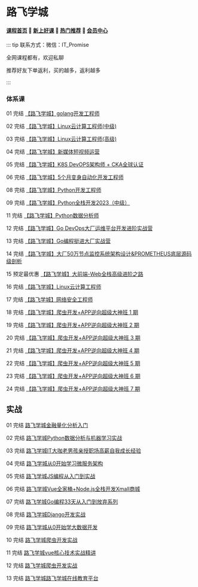 # 路飞学城

#### [**课程首页**](../../README.md) 💖 [**新上好课**](./xshk.md) 💖 [**热门推荐**](./rmtj.md) 💖 [**会员中心**](./vip.md)

::: tip
联系方式：微信：IT_Promise

全网课程都有，欢迎私聊

推荐好友下单返利，买的越多，返利越多

:::

### 体系课

01 完结 [【路飞学城】golang开发工程师](https://www.luffycity.com/light-course/go)

02 完结 [【路飞学城】Linux云计算工程师(中级)](https://www.luffycity.com/employment-course/2/detail)

03 完结 [【路飞学城】Linux云计算工程师(高级)](https://www.luffycity.com/employment-course/3/detail)

04 完结 [【路飞学城】新媒体短视频运营](https://www.luffycity.com/light-course/new-media)

05 完结 [【路飞学城】K8S DevOPS架构师 + CKA全球认证](https://www.luffycity.com/light-course)

06 完结 [【路飞学城】5个月变身自动化开发工程师](https://www.luffycity.com/light-course/automation-python)

08 完结 [【路飞学城】Python开发工程师](https://www.luffycity.com/light-course/python)

09 完结 [【路飞学城】Python全栈开发2023（中级）](https://www.luffycity.com/employment-course/1/detail)

11 完结 [【路飞学城】Python数据分析师](https://www.luffycity.com/employment-course/23/detail)

12 完结 [【路飞学城】Go DevOps大厂运维平台开发进阶实战营](https://www.luffycity.com/light-course)

13 完结 [【路飞学城】Go编程挺进⼤⼚实战营](https://www.luffycity.com/light-course)

14 完结 [【路飞学城】大厂50万节点监控系统架构设计&PROMETHEUS底层源码级剖析](https://www.luffycity.com/light-course)

15 预定最优惠 [【路飞学城】大前端-Web全栈高级进阶之路](https://www.luffycity.com/light-course)

16 完结 [【路飞学城】Linux云计算工程师](https://www.luffycity.com/light-course)

17 完结 [【路飞学城】网络安全工程师](https://www.luffycity.com/light-course)

18 完结 [【路飞学城】爬虫开发+APP逆向超级大神班 1 期](https://www.luffycity.com/light-course)

19 完结 [【路飞学城】爬虫开发+APP逆向超级大神班 2 期](https://www.luffycity.com/light-course)

20 完结 [【路飞学城】爬虫开发+APP逆向超级大神班 3 期](https://www.luffycity.com/light-course)

21 完结 [【路飞学城】爬虫开发+APP逆向超级大神班 4 期](https://www.luffycity.com/light-course)

22 完结 [【路飞学城】爬虫开发+APP逆向超级大神班 5 期](https://www.luffycity.com/light-course)

23 完结 [【路飞学城】爬虫开发+APP逆向超级大神班 6 期](https://www.luffycity.com/light-course)

24 完结 [【路飞学城】爬虫开发+APP逆向超级大神班 7 期](https://www.luffycity.com/light-course)

## 实战

01 完结 [路飞学城金融量化分析入门](https://www.luffycity.com/actual-course/7/detail)

02 完结 [路飞学城Python数据分析与机器学习实战](https://www.luffycity.com/actual-course/23/detail)

03 完结 [路飞学城IT大咖老男孩亲授职场高薪自我成长经验](https://www.luffycity.com/actual-course/68/detail)

04 完结 [路飞学城从0开始学习微服务架构](https://www.luffycity.com/actual-course/123/detail)

05 完结 [路飞学城JS编程从入门到实战](https://www.luffycity.com/actual-course/148/detail)

06 完结 [路飞学城Vue全家桶+Node.js全栈开发Xmall商城](https://www.luffycity.com/actual-course/165/detail)

07 完结 [路飞学城Go编程33天从入门到放弃系列](https://www.luffycity.com/actual-course/69/detail)

08 完结 [路飞学城Django开发实战](https://www.luffycity.com/actual-course/146/detail)

09 完结 [路飞学城从0开始学大数据开发](https://www.luffycity.com/actual-course/157/detail)

10 完结 [路飞学城爬虫开发实战](https://www.luffycity.com/actual-course/145/detail)

11 完结 [路飞学城vue核心技术实战精讲](https://www.luffycity.com/actual-course/161/detail)

12 完结 [路飞学城爬虫开发实战](https://www.luffycity.com/actual-course/145/detail)

13 完结 [路飞学城路飞学城在线教育平台](https://www.luffycity.com/actual-course/170/detail)

